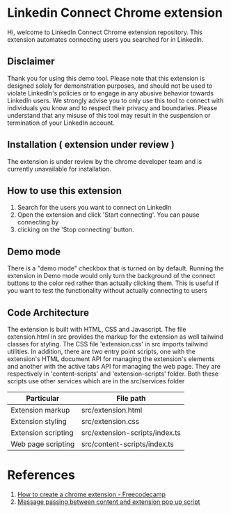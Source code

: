 # Linkedin Connect Chrome extension

Hi, welcome to LinkedIn Connect Chrome extension repository.
This extension automates connecting users you searched for in LinkedIn.

## Disclaimer

Thank you for using this demo tool. Please note that this extension is designed
solely for demonstration purposes, and should not be used to violate LinkedIn's
policies or to engage in any abusive behavior towards LinkedIn users.
We strongly advise you to only use this tool to connect with individuals you know
and to respect their privacy and boundaries. Please understand that any misuse
of this tool may result in the suspension or termination of your LinkedIn account.

## Installation ( extension under review )

The extension is under review by the chrome developer team and is
currently unavailable for installation.

## How to use this extension

1. Search for the users you want to connect on LinkedIn
2. Open the extension and click 'Start connecting'. You can pause connecting by
3. clicking on the 'Stop connecting' button.

## Demo mode

There is a "demo mode" checkbox that is turned on by default. Running the extension in
Demo mode would only turn the background of the connect buttons to the color red rather than
actually clicking them. This is useful if you want to test the functionality without actually
connecting to users

## Code Architecture

The extension is built with HTML, CSS and Javascript. The file extension.html in src
provides the markup for the extension as well tailwind classes for styling. The CSS file 'extension.css' in src imports tailwind utilities.
In addition, there are two entry point scripts, one with the extension's HTML document API for
managing the extension's elements and another with the active tabs API for managing the web page.
They are respectively in 'content-scripts' and 'extension-scripts' folder.
Both these scripts use other services which are in the src/services folder

| Particular          | File path                      |
| ------------------- | ------------------------------ |
| Extension markup    | src/extension.html             |
| Extension styling   | src/extension.css              |
| Extension scripting | src/extension-scripts/index.ts |
| Web page scripting  | src/content-scripts/index.ts   |

# References

1. [How to create a chrome extension - Freecodecamp](https://www.freecodecamp.org/news/building-chrome-extension/)
2. [Message passing between content and extension pop up script](https://developer.chrome.com/docs/extensions/mv3/messaging/)
